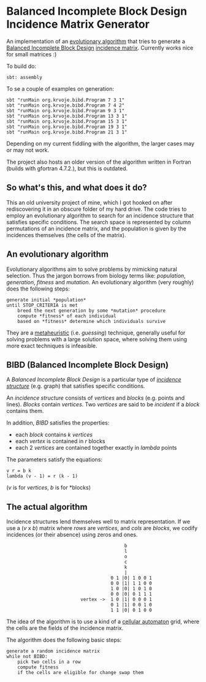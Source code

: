 # Balanced Incomplete Block Design Incidence Matrix Generator

An implementation of an [evolutionary algorithm](https://en.wikipedia.org/wiki/Evolutionary_algorithm) that tries to generate a [Balanced Incomplete Block Design](http://mathworld.wolfram.com/BlockDesign.html) [incidence matrix](https://en.wikipedia.org/wiki/Incidence_matrix). Currently works nice for small matrices :)

To build do:
   
    sbt: assembly

To se a couple of examples on generation:

    sbt "runMain org.krvoje.bibd.Program 7 3 1"
    sbt "runMain org.krvoje.bibd.Program 7 4 2"
    sbt "runMain org.krvoje.bibd.Program 9 3 1"
    sbt "runMain org.krvoje.bibd.Program 13 3 1"
    sbt "runMain org.krvoje.bibd.Program 15 3 1"
    sbt "runMain org.krvoje.bibd.Program 19 3 1"
    sbt "runMain org.krvoje.bibd.Program 21 3 1"
    
Depending on my current fiddling with the algorithm, the larger cases may or may not work.

The project also hosts an older version of the algorithm written in Fortran (builds with gfortran 4.7.2.), but this is outdated.

## So what's this, and what does it do?

This an old university project of mine, which I got hooked on after rediscovering it in an obscure folder of my hard drive. The code tries to employ an evolutionary algorithm to search for an incidence structure that satisfies specific conditions. The search space is represented by column permutations of an incidence matrix, and the population is given by the incidences themselves (the cells of the matrix).

## An evolutionary algorithm

Evolutionary algorithms aim to solve problems by mimicking natural selection. Thus the jargon borrows from biology terms like: *population*, *generation*, *fitness* and *mutation*. An evolutionary algorithm (very roughly) does the following steps:
    
    generate initial *population*
    until STOP_CRITERIA is met
        breed the next generation by some *mutation* procedure
        compute *fitness* of each individual
        based on *fitness* determine which individuals survive

They are a [metaheuristic](https://en.wikipedia.org/wiki/Metaheuristic) (i.e. *guessing*) technique, generally useful for solving problems with a large solution space, where solving them using more exact techniques is infeasible.

## BIBD (Balanced Incomplete Block Design)

A *Balanced Incomplete Block Design* is a particular type of [*incidence structure*](https://en.wikipedia.org/wiki/Incidence_structure) (e.g. graph) that satisfies specific conditions. 

An *incidence structure* consists of *vertices* and *blocks* (e.g. points and lines). *Blocks* contain *vertices*. Two *vertices* are said to be *incident* if a *block* contains them.

In addition, *BIBD* satisfies the properties:
- each *block* contains *k* *vertices*
- each *vertex* is contained in *r* blocks
- each 2 *vertices* are contained together exactly in *lambda* points

The parameters satisfy the equations:
    
    v r = b k
    lambda (v - 1) = r (k - 1)

(*v* is for *vertices*, *b* is for *blocks)

## The actual algorithm

Incidence structures lend themselves well to matrix representation. If we use a (*v* x *b*) matrix where *rows* are *vertices*, and *cols* are *blocks*, we codify incidences (or their absence) using zeros and ones.


                                               b
                                               l
                                               o
                                               c
                                               k
                                               |
                                          0 1 |0| 1 0 0 1
                                          0 0 |1| 1 1 0 0
                                          1 0 |0| 1 0 1 0
                                          0 0 |0| 0 1 1 1
                               vertex ->  1 0 |1| 0 0 0 1
                                          0 1 |1| 0 0 1 0
                                          1 1 |0| 0 1 0 0

The idea of the algorithm is to use a kind of a [cellular automaton](https://en.wikipedia.org/wiki/Cellular_automaton) grid, where the cells are the fields of the incidence matrix.

The algorithm does the following basic steps:
    
    generate a random incidence matrix
    while not BIBD:
        pick two cells in a row
        compute fitness
        if the cells are eligible for change swap them
